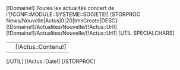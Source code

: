 <?xml version="1.0" encoding="UTF-8"?>
<rss version="2.0">
    <channel>
        <title>Toutes les actualit&#233;s de l'[!CONF::MODULE::SYSTEME::SOCIETE!]</title>
        <link>[!Domaine!]</link>
        <description>Toutes les actualit&#233;s concert de l'[!CONF::MODULE::SYSTEME::SOCIETE!]</description>
	[STORPROC News/Nouvelle|Actus|0|20|tmsCreate|DESC]
		<item>
			<title>[!Actus::Titre!]</title>
			<link>[!Domaine!]/Actualites/Nouvelle/[!Actus::Url!]</link>
			<guid isPermaLink="true">[!Domaine!]/Actualites/Nouvelle/[!Actus::Url!]</guid>
				<description>[UTIL SPECIALCHARS]
					<table>
						<tr>
							<td><img src="[!Domaine!]/[!Actus::Image!].limit.100x100.jpg" alt=""></td>
							<td>[!Actus::Contenu!]</td>
						</tr>
					</table>
						[/UTIL]
				</description>
			<pubDate>[!Actus::Date!]</pubDate>
		</item>
	[/STORPROC]
    </channel>
</rss>

